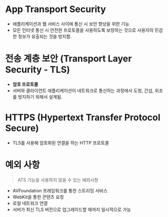 # App Transport Security

* 애플리케이션과 웹 서비스 사이에 통신 시 보안 향상을 위한 기능
* 모든 인터넷 통신 시 안전한 프로토콜을 사용하도록 보장하는 것으로 사용자의 민감한 정보가 유출되는 것을 방지함.



# 전송 계층 보안 (Transport Layer Security - TLS)

* **암호 프로토콜**
* 서버와 클라이언트 애플리케이션이 네트워크로 통신하는 과정에서 도청, 간섭, 위조를 방지하기 위해서 설계됨.



# HTTPS (Hypertext Transfer Protocol Secure)

* TLS를 사용해 암호화된 연결을 하는 HTTP 프로토콜





# 예외 사항

> ATS 기능을 사용하지 않을 수 있는 예외사항

* AVFoundation 프레임워크를 통한 스트리밍 서비스
* WebKit을 통한 콘텐츠 요청
* 로컬 네트워크 연결
* 서버가 최신 TLS 버전으로 업그레이드할 때까지 일시적으로 가능